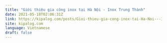 ```yaml
---
title: "Giới thiệu gia công inox tại Hà Nội - Inox Trung Thành"
date: 2021-05-18T02:06:31Z
link: https://kipalog.com/posts/Gioi-thieu-gia-cong-inox-tai-Ha-Noi---Inox-Trung-Thanh?utm_medium=RSS&utm_source=news.12bit.vn
site: kipalog.com
language: Vietnamese
draft: false
---
```

